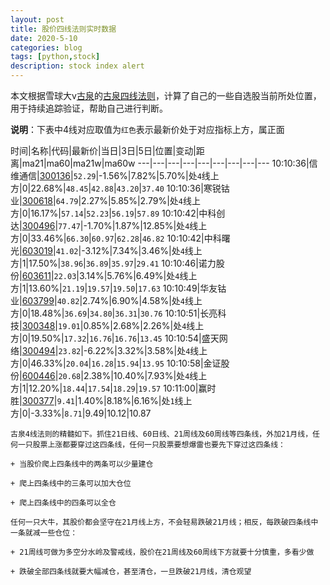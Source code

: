 ```yaml
---
layout: post
title: 股价四线法则实时数据
date: 2020-5-10
categories: blog
tags: [python,stock]
description: stock index alert
---
```



本文根据雪球大v[古泉](https://xueqiu.com/u/7148646888)的[古泉四线法则](https://xueqiu.com/7148646888/130498192)，计算了自己的一些自选股当前所处位置，用于持续追踪验证，帮助自己进行判断。

**说明**：下表中4线对应取值为`红色`表示最新价处于对应指标上方，属正面

时间|名称|代码|最新价|当日|3日|5日|位置|变动|距离|ma21|ma60|ma21w|ma60w
---|---|---|---|---|---|---|---|---
10:10:36|信维通信|[300136](https://xueqiu.com/S/SZ300136)|`52.29`|-1.56%|7.82%|5.70%|处`4`线上方|0|22.68%|`48.45`|`42.88`|`43.20`|`37.40`
10:10:36|寒锐钴业|[300618](https://xueqiu.com/S/SZ300618)|`64.79`|2.27%|5.85%|2.79%|处`4`线上方|0|16.17%|`57.14`|`52.23`|`56.19`|`57.89`
10:10:42|中科创达|[300496](https://xueqiu.com/S/SZ300496)|`77.47`|-1.70%|1.87%|12.85%|处`4`线上方|0|33.46%|`66.30`|`60.97`|`62.28`|`46.82`
10:10:42|中科曙光|[603019](https://xueqiu.com/S/SH603019)|`41.02`|-3.12%|7.34%|3.46%|处`4`线上方|1|17.50%|`38.96`|`36.89`|`35.97`|`29.41`
10:10:46|诺力股份|[603611](https://xueqiu.com/S/SH603611)|`22.03`|3.14%|5.76%|6.49%|处`4`线上方|1|13.60%|`21.19`|`19.57`|`19.50`|`17.63`
10:10:49|华友钴业|[603799](https://xueqiu.com/S/SH603799)|`40.82`|2.74%|6.90%|4.58%|处`4`线上方|0|18.48%|`36.69`|`34.80`|`36.31`|`30.76`
10:10:51|长亮科技|[300348](https://xueqiu.com/S/SZ300348)|`19.01`|0.85%|2.68%|2.26%|处`4`线上方|0|19.50%|`17.32`|`16.76`|`16.76`|`13.45`
10:10:54|盛天网络|[300494](https://xueqiu.com/S/SZ300494)|`23.82`|-6.22%|3.32%|3.58%|处`4`线上方|0|46.33%|`20.04`|`16.28`|`15.94`|`13.95`
10:10:58|金证股份|[600446](https://xueqiu.com/S/SH600446)|`20.68`|2.38%|10.40%|7.93%|处`4`线上方|1|12.20%|`18.44`|`17.54`|`18.29`|`19.57`
10:11:00|赢时胜|[300377](https://xueqiu.com/S/SZ300377)|`9.41`|1.40%|8.18%|6.16%|处`1`线上方|0|-3.33%|`8.71`|9.49|10.12|10.87

```
古泉4线法则的精髓如下。抓住21日线、60日线、21周线及60周线等四条线，外加21月线，任何一只股票上涨都要穿过这四条线，任何一只股票要想爆雷也要先下穿过这四条线：

+ 当股价爬上四条线中的两条可以少量建仓

+ 爬上四条线中的三条可以加大仓位

+ 爬上四条线中的四条可以全仓

任何一只大牛，其股价都会坚守在21月线上方，不会轻易跌破21月线；相反，每跌破四条线中一条就减一些仓位：

+ 21周线可做为多空分水岭及警戒线，股价在21周线及60周线下方就要十分慎重，多看少做

+ 跌破全部四条线就要大幅减仓，甚至清仓，一旦跌破21月线，清仓观望
```